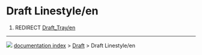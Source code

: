 # Draft Linestyle/en
1.  REDIRECT [Draft_Tray/en](Draft_Tray/en.md)



---
![](images/Button_right.svg) [documentation index](../README.md) > [Draft](Draft_Workbench.md) > Draft Linestyle/en
